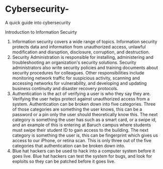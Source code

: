 # Cybersecurity-
A quick guide into cybersecurity 



Introduction to Information Secuirty

1. Information security covers a wide range of topics. Information security protects data and information from unauthorized access, unlawful modification and disruption, disclosure, corruption, and destruction.
2. Security Administration is responsible for installing, administering and troubleshooting an organization's security solutions. Security administrators also write security policies and training documents about security procedures for colleagues. Other responsibilities include monitoring network traffic for suspicious activity, scanning and accessing networks for vulnerability, and developing and updating business continuity and disaster recovery protocols.
3. Authentication is the act of verifying a user is who they say they are. Verifying the user helps protect against unauthorized access from a system. Authentication can be broken down into five categories. Three of those categories are something the user knows, this can be a password or a pin only the user should theoretically know this. The next category is something the user has such as a smart card, or a swipe id, and an example of this is entering at Baruch campus where students must swipe their student ID to gain access to the building. The next category is something the user is, this can be fingerprint which gives us access to our iPhone, or retina scan. This is only three out of the five categories that authentication can be broken down into.
4. Blue hat hackers can be used to hack into a computer system before it goes live. Blue hat hackers can test the system for bugs, and look for exploits so they can be patched before it goes live.


